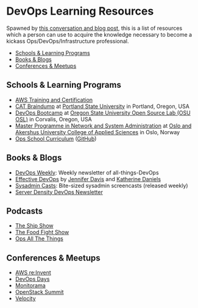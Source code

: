 # DevOps Learning Resources

Spawned by [this conversation and blog post](http://anonymoushash.vmbrasseur.com/2015/11/05/how-did-you-learn-ops-devops/), this is a list of resources which a person can use to acquire the knowledge necessary to become a kickass Ops/DevOps/Infrastructure professional.

* [Schools & Learning Programs](https://github.com/vmbrasseur/devops-learning-resources#schools--learning-programs)
* [Books & Blogs](https://github.com/vmbrasseur/devops-learning-resources#books--blogs)
* [Conferences & Meetups](https://github.com/vmbrasseur/devops-learning-resources#conferences--meetups)

## Schools & Learning Programs

* [AWS Training and Certification](https://aws.amazon.com/training/)
* [CAT Braindump](http://braindump.cat.pdx.edu/) at [Portland State University](https://www.pdx.edu/) in Portland, Oregon, USA
* [DevOps Bootcamp](http://devopsbootcamp.osuosl.org/) at [Oregon State University Open Source Lab (OSU OSL)](http://osuosl.org/) in Corvalis, Oregon, USA
* [Master Programme in Network and System Administration](https://www.hioa.no/eng/Studies/TKD/Master/Network-and-System-Administration) at [Oslo and Akershus University College of Applied Sciences](https://www.hioa.no/eng) in Oslo, Norway
* [Ops School Curriculum](http://www.opsschool.org) ([GitHub](https://github.com/opsschool/curriculum))

## Books & Blogs

* [DevOps Weekly](http://www.devopsweekly.com/): Weekly newsletter of all-things-DevOps
* [Effective DevOps](http://shop.oreilly.com/product/0636920039846.do) by [Jennifer Davis](https://twitter.com/sigje) and [Katherine Daniels](https://twitter.com/beerops)
* [Sysadmin Casts](https://sysadmincasts.com/): Bite-sized sysadmin screencasts (released weekly)
* [Server Density DevOps Newsletter](https://blog.serverdensity.com/devops-newsletter/)

## Podcasts
* [The Ship Show](http://theshipshow.com/)
* [The Food Fight Show](http://foodfightshow.org/)
* [Ops All The Things](https://www.opsallthethings.com/)

## Conferences & Meetups

* [AWS re:Invent](https://reinvent.awsevents.com/)
* [DevOps Days](http://www.devopsdays.org/)
* [Monitorama](http://monitorama.com/)
* [OpenStack Summit](https://www.openstack.org/summit/)
* [Velocity](http://conferences.oreilly.com/velocity)
